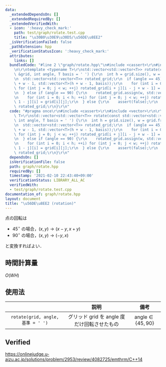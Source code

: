 ```yaml
---
data:
  _extendedDependsOn: []
  _extendedRequiredBy: []
  _extendedVerifiedWith:
  - icon: ':heavy_check_mark:'
    path: test/graph/rotate.test.cpp
    title: "\u30B0\u30E9\u30D5/\u56DE\u8EE2"
  _isVerificationFailed: false
  _pathExtension: hpp
  _verificationStatusIcon: ':heavy_check_mark:'
  attributes:
    links: []
  bundledCode: "#line 2 \"graph/rotate.hpp\"\n#include <cassert>\r\n#include <vector>\r\
    \n\r\ntemplate <typename T>\r\nstd::vector<std::vector<T>> rotate(const std::vector<std::vector<T>>\
    \ &grid, int angle, T basis = ' ') {\r\n  int h = grid.size(), w = grid.front().size();\r\
    \n  std::vector<std::vector<T>> rotated_grid;\r\n  if (angle == 45) {\r\n    rotated_grid.assign(h\
    \ + w - 1, std::vector<T>(h + w - 1, basis));\r\n    for (int i = 0; i < h; ++i)\
    \ for (int j = 0; j < w; ++j) rotated_grid[i + j][i - j + w - 1] = grid[i][j];\r\
    \n  } else if (angle == 90) {\r\n    rotated_grid.assign(w, std::vector<T>(h));\r\
    \n    for (int i = 0; i < h; ++i) for (int j = 0; j < w; ++j) rotated_grid[w -\
    \ 1 - j][i] = grid[i][j];\r\n  } else {\r\n    assert(false);\r\n  }\r\n  return\
    \ rotated_grid;\r\n}\r\n"
  code: "#pragma once\r\n#include <cassert>\r\n#include <vector>\r\n\r\ntemplate <typename\
    \ T>\r\nstd::vector<std::vector<T>> rotate(const std::vector<std::vector<T>> &grid,\
    \ int angle, T basis = ' ') {\r\n  int h = grid.size(), w = grid.front().size();\r\
    \n  std::vector<std::vector<T>> rotated_grid;\r\n  if (angle == 45) {\r\n    rotated_grid.assign(h\
    \ + w - 1, std::vector<T>(h + w - 1, basis));\r\n    for (int i = 0; i < h; ++i)\
    \ for (int j = 0; j < w; ++j) rotated_grid[i + j][i - j + w - 1] = grid[i][j];\r\
    \n  } else if (angle == 90) {\r\n    rotated_grid.assign(w, std::vector<T>(h));\r\
    \n    for (int i = 0; i < h; ++i) for (int j = 0; j < w; ++j) rotated_grid[w -\
    \ 1 - j][i] = grid[i][j];\r\n  } else {\r\n    assert(false);\r\n  }\r\n  return\
    \ rotated_grid;\r\n}\r\n"
  dependsOn: []
  isVerificationFile: false
  path: graph/rotate.hpp
  requiredBy: []
  timestamp: '2021-02-10 22:43:40+09:00'
  verificationStatus: LIBRARY_ALL_AC
  verifiedWith:
  - test/graph/rotate.test.cpp
documentation_of: graph/rotate.hpp
layout: document
title: "\u56DE\u8EE2 (rotation)"
---
```


点の回転は

- $45^\circ$ の場合，$(x, y) \rightarrow (x - y, x + y)$
- $90^\circ$ の場合，$(x, y) \rightarrow (-y, x)$

と変換すればよい．


## 時間計算量

$O(WH)$


## 使用法

||説明|備考|
|:--:|:--:|:--:|
|`rotate(grid, angle, 基準 = ' ')`|グリッド $\mathrm{grid}$ を $\mathrm{angle}$ 度だけ回転させたもの|$\mathrm{angle} \in \lbrace 45, 90 \rbrace$|


## Verified

https://onlinejudge.u-aizu.ac.jp/solutions/problem/2953/review/4082725/emthrm/C++14
